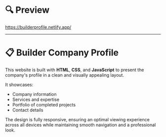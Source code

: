 # 🔍 Preview

https://builderprofile.netlify.app/

---

# 📋 Builder Company Profile

This website is built with **HTML**, **CSS**, and **JavaScript** to present the company's profile in a clean and visually appealing layout.

It showcases:

- Company information
- Services and expertise
- Portfolio of completed projects
- Contact details

The design is fully responsive, ensuring an optimal viewing experience across all devices while maintaining smooth navigation and a professional look.
